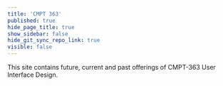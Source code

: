 ```yaml
---
title: 'CMPT 363'
published: true
hide_page_title: true
show_sidebar: false
hide_git_sync_repo_link: true
visible: false
---
```


This site contains future, current and past offerings of CMPT-363 User Interface Design.
